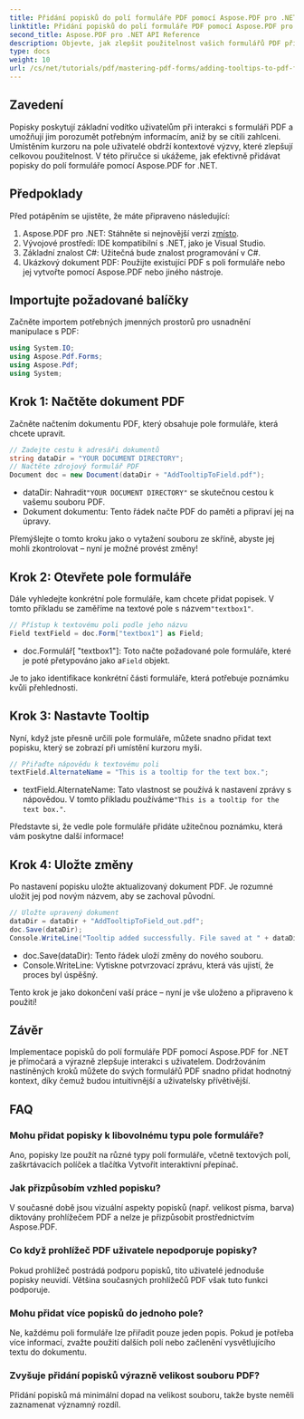 ```yaml
---
title: Přidání popisků do polí formuláře PDF pomocí Aspose.PDF pro .NET
linktitle: Přidání popisků do polí formuláře PDF pomocí Aspose.PDF pro .NET
second_title: Aspose.PDF pro .NET API Reference
description: Objevte, jak zlepšit použitelnost vašich formulářů PDF přidáním informativních popisků do polí formulářů pomocí Aspose.PDF for .NET. Tento průvodce vás krok za krokem provede celým procesem.
type: docs
weight: 10
url: /cs/net/tutorials/pdf/mastering-pdf-forms/adding-tooltips-to-pdf-form-fields/
---
```

## Zavedení

Popisky poskytují základní vodítko uživatelům při interakci s formuláři PDF a umožňují jim porozumět potřebným informacím, aniž by se cítili zahlceni. Umístěním kurzoru na pole uživatelé obdrží kontextové výzvy, které zlepšují celkovou použitelnost. V této příručce si ukážeme, jak efektivně přidávat popisky do polí formuláře pomocí Aspose.PDF for .NET.

## Předpoklady

Před potápěním se ujistěte, že máte připraveno následující:

1.  Aspose.PDF pro .NET: Stáhněte si nejnovější verzi z[místo](https://releases.aspose.com/pdf/net/).
2. Vývojové prostředí: IDE kompatibilní s .NET, jako je Visual Studio.
3. Základní znalost C#: Užitečná bude znalost programování v C#.
4. Ukázkový dokument PDF: Použijte existující PDF s poli formuláře nebo jej vytvořte pomocí Aspose.PDF nebo jiného nástroje.

## Importujte požadované balíčky

Začněte importem potřebných jmenných prostorů pro usnadnění manipulace s PDF:

```csharp
using System.IO;
using Aspose.Pdf.Forms;
using Aspose.Pdf;
using System;
```

## Krok 1: Načtěte dokument PDF

Začněte načtením dokumentu PDF, který obsahuje pole formuláře, která chcete upravit.

```csharp
// Zadejte cestu k adresáři dokumentů
string dataDir = "YOUR DOCUMENT DIRECTORY";
// Načtěte zdrojový formulář PDF
Document doc = new Document(dataDir + "AddTooltipToField.pdf");
```

-  dataDir: Nahradit`"YOUR DOCUMENT DIRECTORY"` se skutečnou cestou k vašemu souboru PDF.
- Dokument dokumentu: Tento řádek načte PDF do paměti a připraví jej na úpravy.

Přemýšlejte o tomto kroku jako o vytažení souboru ze skříně, abyste jej mohli zkontrolovat – nyní je možné provést změny!

## Krok 2: Otevřete pole formuláře

 Dále vyhledejte konkrétní pole formuláře, kam chcete přidat popisek. V tomto příkladu se zaměříme na textové pole s názvem`"textbox1"`.

```csharp
// Přístup k textovému poli podle jeho názvu
Field textField = doc.Form["textbox1"] as Field;
```

- doc.Formulář[ "textbox1"]: Toto načte požadované pole formuláře, které je poté přetypováno jako a`Field` objekt. 

Je to jako identifikace konkrétní části formuláře, která potřebuje poznámku kvůli přehlednosti.

## Krok 3: Nastavte Tooltip

Nyní, když jste přesně určili pole formuláře, můžete snadno přidat text popisku, který se zobrazí při umístění kurzoru myši.

```csharp
// Přiřaďte nápovědu k textovému poli
textField.AlternateName = "This is a tooltip for the text box.";
```

-  textField.AlternateName: Tato vlastnost se používá k nastavení zprávy s nápovědou. V tomto příkladu používáme`"This is a tooltip for the text box."`.

Představte si, že vedle pole formuláře přidáte užitečnou poznámku, která vám poskytne další informace!

## Krok 4: Uložte změny

Po nastavení popisku uložte aktualizovaný dokument PDF. Je rozumné uložit jej pod novým názvem, aby se zachoval původní.

```csharp
// Uložte upravený dokument
dataDir = dataDir + "AddTooltipToField_out.pdf";
doc.Save(dataDir);
Console.WriteLine("Tooltip added successfully. File saved at " + dataDir);
```

- doc.Save(dataDir): Tento řádek uloží změny do nového souboru.
- Console.WriteLine: Vytiskne potvrzovací zprávu, která vás ujistí, že proces byl úspěšný.

Tento krok je jako dokončení vaší práce – nyní je vše uloženo a připraveno k použití!

## Závěr

Implementace popisků do polí formuláře PDF pomocí Aspose.PDF for .NET je přímočará a výrazně zlepšuje interakci s uživatelem. Dodržováním nastíněných kroků můžete do svých formulářů PDF snadno přidat hodnotný kontext, díky čemuž budou intuitivnější a uživatelsky přívětivější.

## FAQ

### Mohu přidat popisky k libovolnému typu pole formuláře?
Ano, popisky lze použít na různé typy polí formuláře, včetně textových polí, zaškrtávacích políček a tlačítka Vytvořit interaktivní přepínač.

### Jak přizpůsobím vzhled popisku?
V současné době jsou vizuální aspekty popisků (např. velikost písma, barva) diktovány prohlížečem PDF a nelze je přizpůsobit prostřednictvím Aspose.PDF.

### Co když prohlížeč PDF uživatele nepodporuje popisky?
Pokud prohlížeč postrádá podporu popisků, tito uživatelé jednoduše popisky neuvidí. Většina současných prohlížečů PDF však tuto funkci podporuje.

### Mohu přidat více popisků do jednoho pole?
Ne, každému poli formuláře lze přiřadit pouze jeden popis. Pokud je potřeba více informací, zvažte použití dalších polí nebo začlenění vysvětlujícího textu do dokumentu.

### Zvyšuje přidání popisků výrazně velikost souboru PDF?
Přidání popisků má minimální dopad na velikost souboru, takže byste neměli zaznamenat významný rozdíl.